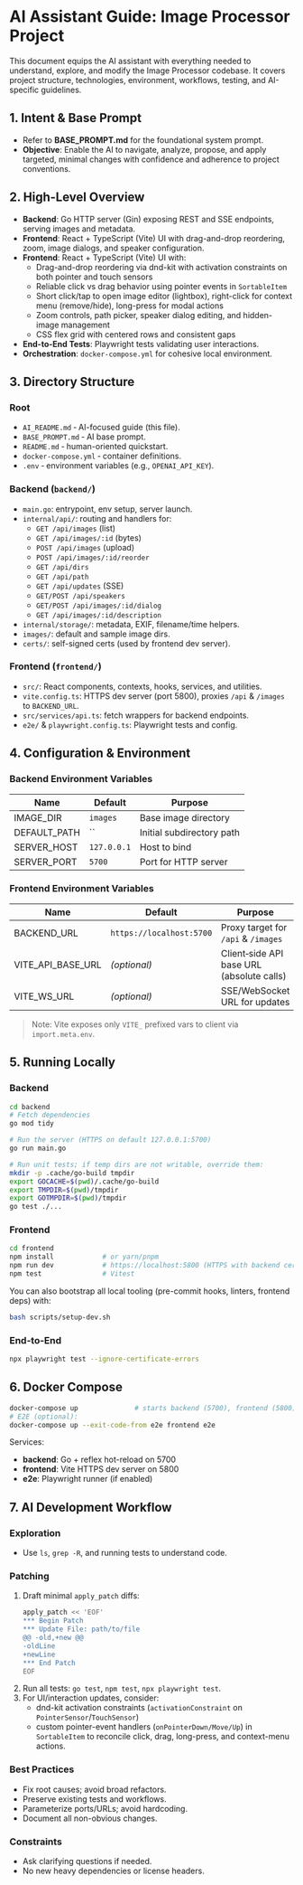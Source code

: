 <!-- AI_README.md: Guide for the AI assistant on the Image Processor project -->
# AI Assistant Guide: Image Processor Project

This document equips the AI assistant with everything needed to understand, explore, and modify the Image Processor codebase. It covers project structure, technologies, environment, workflows, testing, and AI-specific guidelines.

## 1. Intent & Base Prompt
- Refer to **BASE_PROMPT.md** for the foundational system prompt.
- **Objective**: Enable the AI to navigate, analyze, propose, and apply targeted, minimal changes with confidence and adherence to project conventions.

## 2. High-Level Overview
- **Backend**: Go HTTP server (Gin) exposing REST and SSE endpoints, serving images and metadata.
- **Frontend**: React + TypeScript (Vite) UI with drag-and-drop reordering, zoom, image dialogs, and speaker configuration.
- **Frontend**: React + TypeScript (Vite) UI with:
  - Drag-and-drop reordering via dnd-kit with activation constraints on both pointer and touch sensors
  - Reliable click vs drag behavior using pointer events in `SortableItem`
  - Short click/tap to open image editor (lightbox), right-click for context menu (remove/hide), long-press for modal actions
  - Zoom controls, path picker, speaker dialog editing, and hidden-image management
  - CSS flex grid with centered rows and consistent gaps
- **End-to-End Tests**: Playwright tests validating user interactions.
- **Orchestration**: `docker-compose.yml` for cohesive local environment.

## 3. Directory Structure
### Root
- `AI_README.md` ‑ AI-focused guide (this file).
- `BASE_PROMPT.md` ‑ AI base prompt.
- `README.md` ‑ human-oriented quickstart.
- `docker-compose.yml` ‑ container definitions.
- `.env` ‑ environment variables (e.g., `OPENAI_API_KEY`).

### Backend (`backend/`)
- `main.go`: entrypoint, env setup, server launch.
- `internal/api/`: routing and handlers for:
  - `GET /api/images` (list)
  - `GET /api/images/:id` (bytes)
  - `POST /api/images` (upload)
  - `POST /api/images/:id/reorder`
  - `GET /api/dirs`
  - `GET /api/path`
  - `GET /api/updates` (SSE)
  - `GET/POST /api/speakers`
  - `GET/POST /api/images/:id/dialog`
  - `GET /api/images/:id/description`
- `internal/storage/`: metadata, EXIF, filename/time helpers.
- `images/`: default and sample image dirs.
- `certs/`: self-signed certs (used by frontend dev server).

### Frontend (`frontend/`)
- `src/`: React components, contexts, hooks, services, and utilities.
- `vite.config.ts`: HTTPS dev server (port 5800), proxies `/api` & `/images` to `BACKEND_URL`.
- `src/services/api.ts`: fetch wrappers for backend endpoints.
- `e2e/` & `playwright.config.ts`: Playwright tests and config.

## 4. Configuration & Environment
### Backend Environment Variables
| Name          | Default       | Purpose                                |
|---------------|---------------|----------------------------------------|
| IMAGE_DIR     | `images`      | Base image directory                   |
| DEFAULT_PATH  | ``            | Initial subdirectory path              |
| SERVER_HOST   | `127.0.0.1`   | Host to bind                           |
| SERVER_PORT   | `5700`        | Port for HTTP server                   |

### Frontend Environment Variables
| Name             | Default                      | Purpose                                    |
|------------------|------------------------------|--------------------------------------------|
| BACKEND_URL      | `https://localhost:5700`      | Proxy target for `/api` & `/images`        |
| VITE_API_BASE_URL| *(optional)*                | Client‐side API base URL (absolute calls)   |
| VITE_WS_URL      | *(optional)*                | SSE/WebSocket URL for updates               |

> Note: Vite exposes only `VITE_` prefixed vars to client via `import.meta.env`.

## 5. Running Locally
### Backend
```bash
cd backend
# Fetch dependencies
go mod tidy

# Run the server (HTTPS on default 127.0.0.1:5700)
go run main.go

# Run unit tests; if temp dirs are not writable, override them:
mkdir -p .cache/go-build tmpdir
export GOCACHE=$(pwd)/.cache/go-build
export TMPDIR=$(pwd)/tmpdir
export GOTMPDIR=$(pwd)/tmpdir
go test ./...
```

### Frontend
```bash
cd frontend
npm install            # or yarn/pnpm
npm run dev            # https://localhost:5800 (HTTPS with backend certs)
npm test               # Vitest
```
You can also bootstrap all local tooling (pre-commit hooks, linters, frontend deps) with:
```bash
bash scripts/setup-dev.sh
```

### End-to-End
```bash
npx playwright test --ignore-certificate-errors
```

## 6. Docker Compose
```bash
docker-compose up              # starts backend (5700), frontend (5800)
# E2E (optional):
docker-compose up --exit-code-from e2e frontend e2e
```
Services:
- **backend**: Go + reflex hot-reload on 5700
- **frontend**: Vite HTTPS dev server on 5800
- **e2e**: Playwright runner (if enabled)

## 7. AI Development Workflow
### Exploration
- Use `ls`, `grep -R`, and running tests to understand code.

### Patching
1. Draft minimal `apply_patch` diffs:
   ```bash
   apply_patch << 'EOF'
   *** Begin Patch
   *** Update File: path/to/file
   @@ -old,+new @@
   -oldLine
   +newLine
   *** End Patch
   EOF
   ```
2. Run all tests: `go test`, `npm test`, `npx playwright test`.
3. For UI/interaction updates, consider:
   - dnd-kit activation constraints (`activationConstraint` on `PointerSensor`/`TouchSensor`)
   - custom pointer-event handlers (`onPointerDown/Move/Up`) in `SortableItem` to reconcile click, drag, long-press, and context-menu actions.

### Best Practices
- Fix root causes; avoid broad refactors.
- Preserve existing tests and workflows.
- Parameterize ports/URLs; avoid hardcoding.
- Document all non-obvious changes.

### Constraints
- Ask clarifying questions if needed.
- No new heavy dependencies or license headers.

<!-- EOF: AI assistant guide -->
